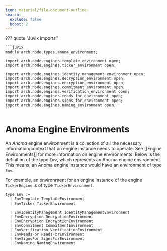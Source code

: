 ```yaml
---
icon: material/file-document-outline
search:
  exclude: false
  boost: 2
---
```


??? quote "Juvix imports"

    ```juvix
    module arch.node.types.anoma_environment;

    import arch.node.engines.template_environment open;
    import arch.node.engines.ticker_environment open;

    import arch.node.engines.identity_management_environment open;
    import arch.node.engines.decryption_environment open;
    import arch.node.engines.encryption_environment open;
    import arch.node.engines.commitment_environment open;
    import arch.node.engines.verification_environment open;
    import arch.node.engines.reads_for_environment open;
    import arch.node.engines.signs_for_environment open;
    import arch.node.engines.naming_environment open;
    ```

# Anoma Engine Environments

An _Anoma_ engine environment is a collection of all the necessary
information/context that an engine instance needs to operate.
See [[Engine Environments]] for more information on engine environments.
Below is the definition of the type `Env`,
which represents an Anoma engine environment.
This means, an Anoma engine instance would have an environment of type `Env`.

For example, an environment for an engine instance
of the engine `TickerEngine` is of type `TickerEnvironment`.

<!-- --8<-- [start:anoma-environment-type] -->
```juvix
type Env :=
  | EnvTemplate TemplateEnvironment
  | EnvTicker TickerEnvironment

  | EnvIdentityManagement IdentityManagementEnvironment
  | EnvDecryption DecryptionEnvironment
  | EnvEncryption EncryptionEnvironment
  | EnvCommitment CommitmentEnvironment
  | EnvVerification VerificationEnvironment
  | EnvReadsFor ReadsForEnvironment
  | EnvSignsFor SignsForEnvironment
  | EnvNaming NamingEnvironment
```
<!-- --8<-- [end:anoma-environment-type] -->
